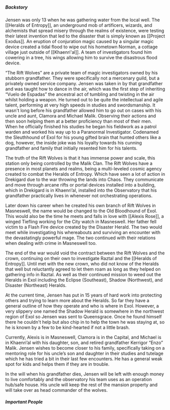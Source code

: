##### Backstory
Jensen was only 13 when he was gathering water from the local well. The [[Heralds of Entropy]], an underground mob of artificers, wizards, and alchemists that spread misery through the realms of existence, were testing their latest invention that led to the disaster that is simply known as [[Project Exodus]]. An eruption of conjuration magic caused by a singular magic device created a tidal flood to wipe out his hometown Norman, a cottage village just outside of [[Khaenri'al]]. A team of investigators found him cowering in a tree, his wings allowing him to survive the disastrous flood device.

“The Rift Wolves” are a private team of magic investigators owned by his stubborn grandfather. They were specifically not a mercenary guild, but a privately owned service company. Jensen was taken in by that grandfather and was taught how to dance in the air, which was the first step of inheriting “Vuelo de Espadas” the ancestral act of tumbling and twisting in the air whilst holding a weapon. He turned out to be quite the intellectual and agile talent, performing at very high speeds in studies and swordsmanship. It wasn't long before his grandfather allowed him to go out on cases with his uncle and aunt, Clamora and Michael Malik. Observing their actions and then soon helping them at a better proficiency than most of their men. When he officially finished his studies he began his fieldwork as a patrol warden and worked his way up to a Paranormal Investigator. Codenamed the Sleuthhound of Exol for his young gifted brain that hunted others like a dog, however, the inside joke was his loyalty towards his cunning grandfather and family that initially resented him for his talents.

The truth of the Rift Wolves is that it has immense power and scale, this station only being controlled by the Malik Clan. The Rift Wolves have a presence in most planets and realms, being a multi-leveled cosmic agency created to combat the Heralds of Entropy. Which have seen a lot of action in Drekigard due to the war throwing the lands into Chaos. They communicate and move through arcane rifts or portal devices installed into a building, which in Drekigard is in Khaenri’al, installed into the Observatory that his grandfather practically lives in whenever not orchestrating operations.

Later down his career when he created his own branch of Rift Wolves in Masneswell, the name would be changed to the Old Bloodhound of Exol. This would also be the time he meets and falls in love with [[Alexis Rose]], a winged Tiefling working for the City watch in Masneswell. Her father fell victim to a Flash Fire device created by the Disaster Herald. The two would meet while investigating his whereabouts and surviving an encounter with the devastatingly powerful mage. The two continued with their relations when dealing with crime in Masneswell too.

The end of the war would void the contract between the Rift Wolves and the crown, continuing on their own to investigate Raztal and the [[Heralds of Entropy]]. Until met with the new crown, who did not know of the Heralds that well but reluctantly agreed to let them roam as long as they helped on gathering info in Raztal. As well as their continued mission to weed out the Heralds in Exol including the Eclipse (Southeast), Shadow (Northwest), and Disaster (Northeast) Heralds.

At the current time, Jensen has put in 15 years of hard work into protecting others and trying to learn more about the Heralds. So far they have a general outline of how they operate and who is where in Exol. However, a very slippery one named the Shadow Herald is somewhere in the northwest region of Exol so Jensen was sent to Queensgrace. Once he found himself there he couldn't help but also chip in to help the town he was staying at, so he is known by a few to be kind-hearted if not a little brash.

Currently, Alexis is in Masneswell, Clamora is in the Capital, and Michael is in Khaenri’al with his daughter, son, and retired grandfather Kerrigor “Enzo” Malik. Jensen wishes to become closer to his family, specifically taking on a mentoring role for his uncle’s son and daughter in their studies and tutelage which he has tried a bit in their last few encounters. He has a general weak spot for kids and helps them if they are in trouble. 

In the will when his grandfather dies, Jensen will be left with enough money to live comfortably and the observatory his team uses as an operation hub/safe house. His uncle will keep the rest of the mansion property and will take over as head commander of the wolves.

##### Important People

